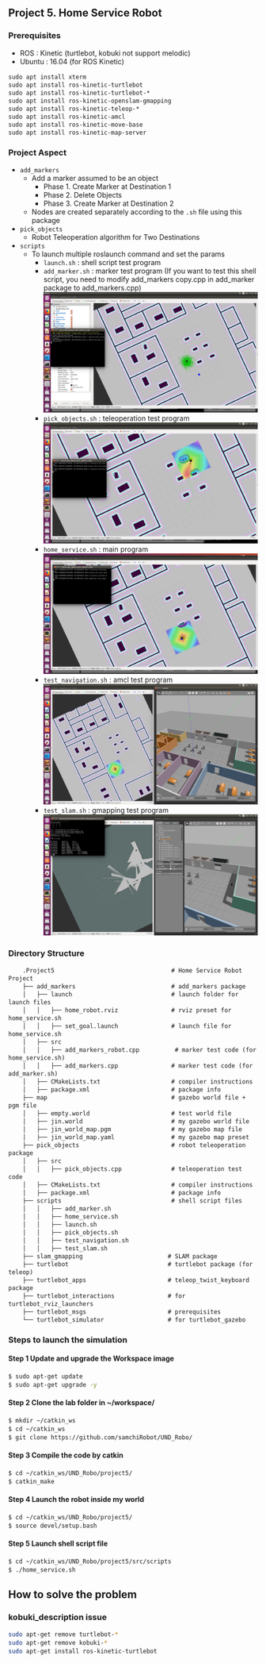 ## Project 5. Home Service Robot

### Prerequisites
- ROS : Kinetic (turtlebot, kobuki not support melodic)
- Ubuntu : 16.04 (for ROS Kinetic)

```
sudo apt install xterm
sudo apt install ros-kinetic-turtlebot
sudo apt install ros-kinetic-turtlebot-*
sudo apt install ros-kinetic-openslam-gmapping
sudo apt install ros-kinetic-teleop-*
sudo apt install ros-kinetic-amcl
sudo apt install ros-kinetic-move-base
sudo apt install ros-kinetic-map-server
```

### Project Aspect
- `add_markers`
   - Add a marker assumed to be an object
      - Phase 1. Create Marker at Destination 1
      - Phase 2. Delete Objects
      - Phase 3. Create Marker at Destination 2
   - Nodes are created separately according to the `.sh` file using this package 
- `pick_objects`
   - Robot Teleoperation algorithm for Two Destinations
- `scripts`
   - To launch multiple roslaunch command and set the params
      - `launch.sh` : shell script test program
      - `add_marker.sh` : marker test program (If you want to test this shell script, you need to modify add_markers copy.cpp in add_marker package to add_markers.cpp)
      ![add_markers image](images/add_markers.png)
      - `pick_objects.sh` : teleoperation test program
      ![pick_objects image](images/pick_objects.png)
      - `home_service.sh` : main program
      ![home_service image](images/home_service.png)
      - `test_navigation.sh` : amcl test program
      ![test_navigation image](images/test_navigation.png)
      - `test_slam.sh` : gmapping test program
      ![test_slam image](images/test_slam.png)
   
### Directory Structure
```
    .Project5                                 # Home Service Robot Project
    ├── add_markers                           # add_markers package                   
    │   ├── launch                            # launch folder for launch files   
    │   │   ├── home_robot.rviz               # rviz preset for home_service.sh
    │   │   ├── set_goal.launch               # launch file for home_service.sh
    │   ├── src                            
    │   │   ├── add_markers_robot.cpp          # marker test code (for home_service.sh)
    │   │   ├── add_markers.cpp               # marker test code (for add_marker.sh)
    │   ├── CMakeLists.txt                    # compiler instructions
    │   ├── package.xml                       # package info
    ├── map                                   # gazebo world file + pgm file                   
    │   ├── empty.world                       # test world file   
    │   ├── jin.world                         # my gazebo world file   
    │   ├── jin_world_map.pgm                 # my gazebo map file   
    │   ├── jin_world_map.yaml                # my gazebo map preset   
    ├── pick_objects                          # robot teleoperation package                   
    │   ├── src
    │   │   ├── pick_objects.cpp              # teleoperation test code
    │   ├── CMakeLists.txt                    # compiler instructions
    │   ├── package.xml                       # package info
    ├── scripts                               # shell script files                   
    │   │   ├── add_marker.sh
    │   │   ├── home_service.sh
    │   │   ├── launch.sh
    │   │   ├── pick_objects.sh
    │   │   ├── test_navigation.sh
    │   │   ├── test_slam.sh
    ├── slam_gmapping                        # SLAM package                   
    ├── turtlebot                            # turtlebot package (for teleop)                  
    ├── turtlebot_apps                       # teleop_twist_keyboard package                   
    ├── turtlebot_interactions               # for turtlebot_rviz_launchers                  
    ├── turtlebot_msgs                       # prerequisites                   
    └── turtlebot_simulator                  # for turtlebot_gazebo
```

### Steps to launch the simulation
#### Step 1 Update and upgrade the Workspace image
```sh
$ sudo apt-get update
$ sudo apt-get upgrade -y
```

#### Step 2 Clone the lab folder in ~/workspace/
```sh
$ mkdir ~/catkin_ws
$ cd ~/catkin_ws
$ git clone https://github.com/samchiRobot/UND_Robo/
```

#### Step 3 Compile the code by catkin
```sh
$ cd ~/catkin_ws/UND_Robo/project5/
$ catkin_make
```

#### Step 4 Launch the robot inside my world
```sh
$ cd ~/catkin_ws/UND_Robo/project5/
$ source devel/setup.bash
```

#### Step 5 Launch shell script file
```sh
$ cd ~/catkin_ws/UND_Robo/project5/src/scripts
$ ./home_service.sh
```

## How to solve the problem

### kobuki_description issue

```sh
sudo apt-get remove turtlebot-*
sudo apt-get remove kobuki-*
sudo apt-get install ros-kinetic-turtlebot
```

